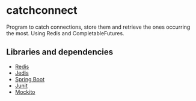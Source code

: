 # catchconnect
Program to catch connections, store them and retrieve the ones occurring the most.
Using Redis and CompletableFutures.

## Libraries and dependencies
- [Redis](https://redis.io/)
- [Jedis](https://github.com/xetorthio/jedis)
- [Spring Boot](https://spring.io/projects/spring-boot)
- [Junit](https://junit.org/junit4/)
- [Mockito](https://site.mockito.org/)

